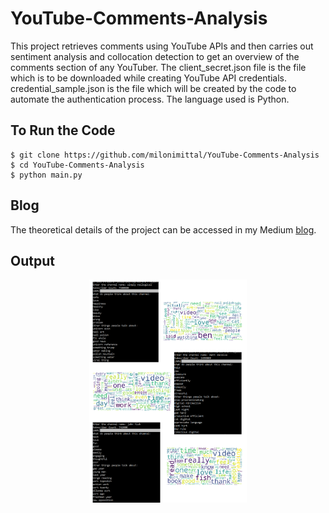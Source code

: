 # YouTube-Comments-Analysis
This project retrieves comments using YouTube APIs and then carries out sentiment analysis and collocation detection to get an overview of the comments section of any YouTuber. The client_secret.json file is the file which is to be downloaded while creating YouTube API credentials. credential_sample.json is the file which will be created by the code to automate the authentication process. The language used is Python.

## To Run the Code
```console
$ git clone https://github.com/milonimittal/YouTube-Comments-Analysis
$ cd YouTube-Comments-Analysis
$ python main.py
```

## Blog
The theoretical details of the project can be accessed in my Medium <a href="https://medium.com/@milonimittal/whats-that-youtube-channel-about-973f04c72b4d?source=friends_link&sk=a164abffe7622698c44df8fa7a674461">blog</a>.

## Output
<p align="center"><img src="https://github.com/milonimittal/YouTube-Comments-Analysis/blob/master/images/result.png" width=50%></p>
